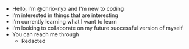 - Hello, I’m @chrio-nyx and I'm new to coding
- I’m interested in things that are interesting
- I’m currently learning what I want to learn
- I’m looking to collaborate on my future successful version of myself
- You can reach me through
  -  <FF0000> Redacted
<!---
chrio-nyx/chrio-nyx is a ✨ special ✨ repository because its `README.md` (this file) appears on your GitHub profile.
You can click the Preview link to take a look at your changes.
--->
